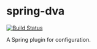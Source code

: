 # spring-dva

[![Build Status](https://travis-ci.org/aload0/spring-dva.svg?branch=master)](https://travis-ci.org/aload0/spring-dva)

A Spring plugin for configuration.